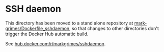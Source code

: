 # SSH daemon

This directory has been moved to a stand alone repository at [mark-grimes/Dockerfile_sshdaemon](https://github.com/mark-grimes/Dockerfile_sshdaemon), so that changes to other directories don't trigger the Docker Hub automatic build.

See [hub.docker.com/r/markgrimes/sshdaemon](https://hub.docker.com/r/markgrimes/sshdaemon/).

